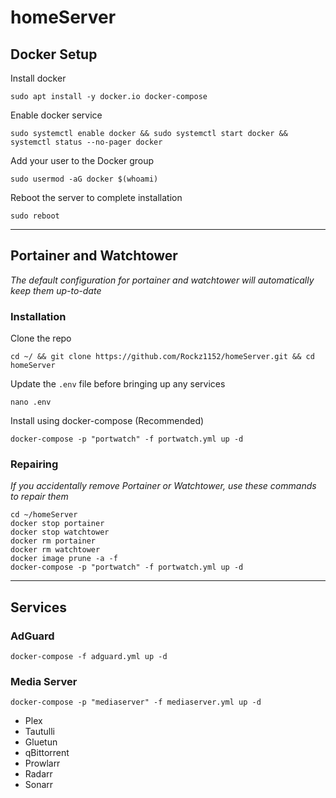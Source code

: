 # homeServer

## Docker Setup
Install docker
```
sudo apt install -y docker.io docker-compose
```
Enable docker service
```
sudo systemctl enable docker && sudo systemctl start docker && systemctl status --no-pager docker
```
Add your user to the Docker group
```
sudo usermod -aG docker $(whoami)
```
Reboot the server to complete installation
```
sudo reboot
```

----

## Portainer and Watchtower
_The default configuration for portainer and watchtower will automatically keep them up-to-date_
### Installation
Clone the repo
```
cd ~/ && git clone https://github.com/Rockz1152/homeServer.git && cd homeServer
```
Update the `.env` file before bringing up any services
```
nano .env
```

Install using docker-compose (Recommended)
```
docker-compose -p "portwatch" -f portwatch.yml up -d
```

### Repairing
_If you accidentally remove Portainer or Watchtower, use these commands to repair them_
```
cd ~/homeServer
docker stop portainer
docker stop watchtower
docker rm portainer
docker rm watchtower
docker image prune -a -f
docker-compose -p "portwatch" -f portwatch.yml up -d
```

<!--
### Manual Installation
<sup>_*Running Portainer and Watchtower with docker instead of docker-compose will prevent them from showing up as an unmanged stack inside portainer_</sup>

Install Portainer
```
docker run -d \
-p 8000:8000 \
-p 9000:9000 \
--name=portainer \
--restart=always \
--privileged \
--label "com.centurylinklabs.watchtower.enable=true" \
-v /var/run/docker.sock:/var/run/docker.sock \
-v $(source .env; echo ${DATADIR})/portainer:/data \
portainer/portainer-ce
```
Install Watchtower
```
docker run -d \
--name watchtower \
-v /var/run/docker.sock:/var/run/docker.sock \
-v /etc/localtime:/etc/localtime:ro \
--label "com.centurylinklabs.watchtower.enable=true" \
containrrr/watchtower \
--cleanup \
--include-restarting \
--label-enable
```
-->

<!-- old docker run cmd
docker run -d -p 8000:8000 -p 9000:9000 --name=portainer --restart=always --privileged -v /var/run/docker.sock:/var/run/docker.sock -v $(source .env; echo ${DATADIR})/portainer:/data portainer/portainer-ce
-->

----

## Services

### AdGuard
```
docker-compose -f adguard.yml up -d
```

### Media Server
```
docker-compose -p "mediaserver" -f mediaserver.yml up -d
```
- Plex
- Tautulli
- Gluetun
- qBittorrent
- Prowlarr
- Radarr
- Sonarr
